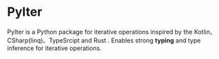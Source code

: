 # PyIter

PyIter is a Python package for iterative operations inspired by the Kotlin、CSharp(linq)、TypeSrcipt and Rust .
Enables strong **typing** and type inference for iterative operations.
